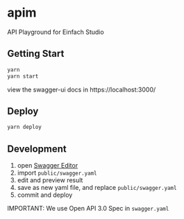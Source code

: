 # apim

API Playground for Einfach Studio

## Getting Start

```bash
yarn
yarn start
```

view the swagger-ui docs in https://localhost:3000/

## Deploy

```bash
yarn deploy
```

## Development

1. open [Swagger Editor](https://editor.swagger.io)
2. import `public/swagger.yaml`
3. edit and preview result
4. save as new yaml file, and replace `public/swagger.yaml`
5. commit and deploy

IMPORTANT: We use Open API 3.0 Spec in `swagger.yaml`

